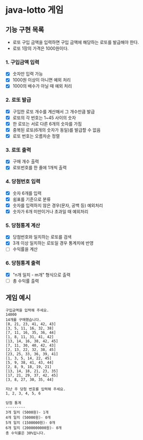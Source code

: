 # java-lotto 게임

## 기능 구현 목록
- 로또 구입 금액을 입력하면 구입 금액에 해당하는 로또를 발급해야 한다.
- 로또 1장의 가격은 1000원이다.

### 1. 구입금액 입력
- [x] 숫자만 입력 가능
- [x] 1000원 이상이 아니면 예외 처리
- [x] 1000의 배수가 아닐 때 예외 처리

### 2. 로또 발급
- [x] 구입한 로또 개수를 계산해서 그 개수만큼 발급
- [x] 로또의 각 번호는 1~45 사이의 숫자
- [x] 한 로또는 서로 다른 6개의 숫자를 가짐
- [x] 중복된 로또(6개의 숫자가 동일)를 발급할 수 없음
- [x] 로또 번호는 오름차순 정렬

### 3. 로또 출력
- [x] 구매 개수 출력
- [x] 로또번호를 한 줄에 1개씩 출력
 
### 4. 당첨번호 입력
- [x] 숫자 6개를 입력
- [x] 쉼표를 기준으로 분류
- [x] 숫자를 입력하지 않은 경우(문자, 공백 등) 예외처리
- [x] 숫자가 6개 미만이거나 초과일 때 예외처리

### 5. 당첨통계 계산
- [x] 당첨번호와 일치하는 로또를 검색
- [x] 3개 이상 일치하는 로또일 경우 통계치에 반영
- [ ] 수익률을 계산

### 6. 당첨통계 출력
- [x] "n개 일치 - m개" 형식으로 출력
- [ ] 총 수익률 출력

## 게임 예시
```
구입금액을 입력해 주세요.
14000 
14개를 구매했습니다.
[8, 21, 23, 41, 42, 43] 
[3, 5, 11, 16, 32, 38] 
[7, 11, 16, 35, 36, 44] 
[1, 8, 11, 31, 41, 42] 
[13, 14, 16, 38, 42, 45] 
[7, 11, 30, 40, 42, 43] 
[2, 13, 22, 32, 38, 45] 
[23, 25, 33, 36, 39, 41] 
[1, 3, 5, 14, 22, 45] 
[5, 9, 38, 41, 43, 44] 
[2, 8, 9, 18, 19, 21] 
[13, 14, 18, 21, 23, 35] 
[17, 21, 29, 37, 42, 45] 
[3, 8, 27, 30, 35, 44]

지난 주 당첨 번호를 입력해 주세요.
1, 2, 3, 4, 5, 6

당첨 통계
---------
3개 일치 (5000원)- 1개 
4개 일치 (50000원)- 0개 
5개 일치 (1500000원)- 0개 
6개 일치 (2000000000원)- 0개
총 수익률은 30%입니다.
```